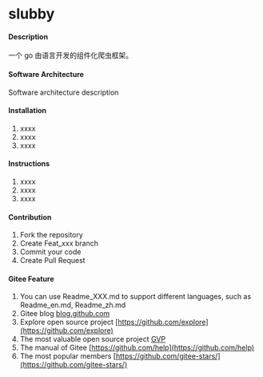 # slubby

#### Description
一个 go 由语言开发的组件化爬虫框架。

#### Software Architecture
Software architecture description

#### Installation

1.  xxxx
2.  xxxx
3.  xxxx

#### Instructions

1.  xxxx
2.  xxxx
3.  xxxx

#### Contribution

1.  Fork the repository
2.  Create Feat_xxx branch
3.  Commit your code
4.  Create Pull Request


#### Gitee Feature

1.  You can use Readme\_XXX.md to support different languages, such as Readme\_en.md, Readme\_zh.md
2.  Gitee blog [blog.github.com](https://blog.github.com)
3.  Explore open source project [https://github.com/explore](https://github.com/explore)
4.  The most valuable open source project [GVP](https://github.com/gvp)
5.  The manual of Gitee [https://github.com/help](https://github.com/help)
6.  The most popular members  [https://github.com/gitee-stars/](https://github.com/gitee-stars/)
